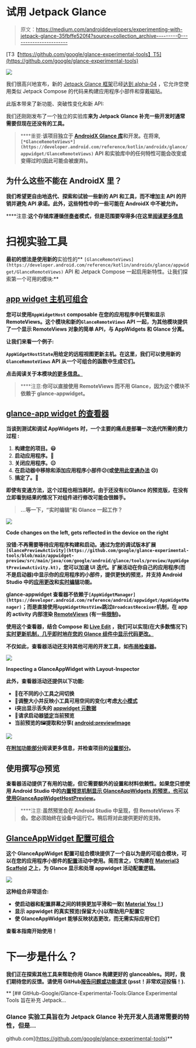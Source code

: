 # 试用 Jetpack Glance

> 原文：<https://medium.com/androiddevelopers/experimenting-with-jetpack-glance-35fbffe520f4?source=collection_archive---------0----------------------->

[T3【https://github.com/google/glance-experimental-tools】T5](https://github.com/google/glance-experimental-tools)

![](img/1f4fb795c656613465e5454b9d1647d3.png)

我们很高兴地宣布，新的 [Jetpack Glance 框架](https://android-developers.googleblog.com/2021/12/announcing-jetpack-glance-alpha-for-app.html)已经[达到 alpha-04](https://developer.android.com/jetpack/androidx/releases/glance#1.0.0-alpha04) ，它允许您使用类似 Jetpack Compose 的代码来构建应用程序小部件和穿戴磁贴。

此版本带来了新功能、突破性变化和新 API:

我们还刚刚发布了一个独立的实验库[](https://github.com/google/glance-experimental-tools)**来为 Jetpack Glance 补充一些开发时通常需要但现在还没有的工具。**

> ****重要:**该项目独立于 [AndroidX Glance 库](https://cs.android.com/androidx/platform/frameworks/support/+/androidx-main:glance/)和开发。在将来,`[*GlanceRemoteViews*](https://developer.android.com/reference/kotlin/androidx/glance/appwidget/GlanceRemoteViews)` API 和实验库中的任何特性可能会改变或变得过时(因此可能会被废弃)。**

## **为什么这些不能在 AndroidX 里？**

**我们希望更自由地迭代、探索和试验一些新的 API 和工具，而不增加主 API 的开销并避免 API 承诺。此外，这些特性中的一些可能在 AndroidX 中不被允许。**

****注意:**这个存储库遵循[伴奏者](https://github.com/google/accompanist)模式，但是范围要窄得多(在这里[阅读更多信息](/androiddevelopers/jetpack-compose-accompanist-an-faq-b55117b02712)**

# ****扫视实验工具****

**最初的想法是使用新的**实验性的** `[GlanceRemoteViews](https://developer.android.com/reference/kotlin/androidx/glance/appwidget/GlanceRemoteViews)` API 和 Jetpack Compose 一起启用新特性。让我们探索第一个可用的模块:**

## **[app widget 主机可组合 ](https://github.com/google/glance-experimental-tools/tree/main/appwidget-host)**

**您可以使用`AppWidgetHost` composable 在您的应用程序中托管和显示 RemoteViews。这个模块和新的`GlanceRemoteViews` API 一起，为其他模块提供了一个显示 RemoteViews 对象的简单 API，与 AppWidgets 和 Glance 分离。**

**让我们来看一个例子:**

**`AppWidgetHostState`用给定的远程视图更新主机。在这里，我们可以使用新的`GlanceRemoteViews` API 从一个可组合的函数中生成它们。**

**点击阅读关于本模块[的更多信息。](https://github.com/google/glance-experimental-tools/tree/main/appwidget-host)**

> ****注意:**你可以直接使用 RemoteViews 而不用 Glance，因为这个模块不依赖于 glance-appwidget。**

## **[**glance-app widget 的查看器**](https://github.com/google/glance-experimental-tools/tree/main/appwidget-preview)**

**当谈到测试和调试 AppWidgets 时，一个主要的痛点是部署一次迭代所需的费力过程 **:****

1.  **构建您的项目。😃**
2.  **启动应用程序。🙂**
3.  **关闭应用程序。😐**
4.  **在启动器中移除和添加应用程序小部件😕(或[使用此变通办法](/androiddevelopers/demystifying-jetpack-glance-for-app-widgets-8fbc7041955c#:~:text=%E2%80%9CHow%20can%20I%20apply%20changes%20faster%3F%E2%80%9D) ☹️)**
5.  **搞定了。🥵**

**即使有变通方法，这个过程也相当耗时。由于还没有**和**Glance 的预览版，在没有立即看到结果的情况下对组件进行修改可能会很棘手。**

> **…等一下，“实时编辑”和 Glance 一起工作？**

**![](img/ae30293955c47ed4ec46790a257b4b24.png)**

**Code changes on the left, gets reflected in the device on the right**

**没错:不再需要等待应用程序构建和启动。通过为您的调试版本扩展`[GlancePreviewActivity](https://github.com/google/glance-experimental-tools/blob/main/appwidget-preview/src/main/java/com/google/android/glance/tools/preview/AppWidgetPreviewActivity.kt)`，您可以加速 UI 迭代。扩展活动在你自己的应用程序(而不是启动器)中显示你的应用程序的小部件，提供更快的预览，并支持 Android Studio 中的[应用更改](https://developer.android.com/studio/run#apply-changes)和[实时编辑](https://developer.android.com/jetpack/compose/tooling#live-edit)功能。**

**glance-appwidget 查看器不依赖于`[AppWidgetManager](https://developer.android.com/reference/android/appwidget/AppWidgetManager)`；而是直接使用`AppWidgetHostView`跳过`BroadcastReceiver`机制，在 app 的 activity 内部渲染 [RemoteViews](https://developer.android.com/reference/android/widget/RemoteViews) (有一些[限制](https://github.com/google/glance-experimental-tools/tree/main/appwidget-preview#Limitations))。**

**使用这个查看器，结合 Compose 和 [Live Edit](https://developer.android.com/jetpack/compose/tooling#live-edit) ，我们可以实现(在大多数情况下[)实时更新机制，几乎即时地在您的 Glance 组件中显示代码更改。](https://developer.android.com/studio/run#limitations)**

**不仅如此，查看器活动还支持其他可用的开发工具，如[布局检查器](https://developer.android.com/jetpack/compose/tooling#layout-inspector)。**

**![](img/c99e67af7ef568ffb5bbe66dc89a92da.png)**

**Inspecting a GlanceAppWidget with Layout-Inspector**

**此外，查看器活动还提供以下功能:**

*   **🔀在不同的小工具之间切换**
*   **🔎调整大小并反映小工具可用空间的变化(考虑[大小模式](https://developer.android.com/reference/androidx/glance/appwidget/SizeMode)**
*   **ℹ️突出显示丢失的 [appwidget 元数据](https://developer.android.com/develop/ui/views/appwidgets#AppWidgetProviderInfo)**
*   **📌请求启动器[锁定](https://developer.android.com/guide/topics/appwidgets/configuration#pin)当前预览**
*   **当前预览的🖼️提取和分享( [android:previewImage](https://developer.android.com/develop/ui/views/appwidgets#preview)**

**![](img/c65863295955f72b1c5e166e7a2ecd92.png)**

**在[附加功能部分](https://github.com/google/glance-experimental-tools/tree/main/appwidget-preview#additional-features)阅读更多信息，并检查项目的[设置部分](https://github.com/google/glance-experimental-tools/tree/main/appwidget-preview#setup)。**

## **使用撰写@预览**

**查看器活动提供了有用的功能，但它需要额外的设置和材料依赖性。如果您只想使用 Android Studio 中的[内置预览机制显示 GlanceAppWidgets 的预览，也可以使用](https://developer.android.com/jetpack/compose/tooling)[GlanceAppWidgetHostPreview](https://developer.android.com/jetpack/compose/tooling)。**

> ****注意:**虽然预览会在 Android Studio 中呈现，但 RemoteViews 不会。您必须始终在设备中运行它。稍后将对此提供更好的支持。**

## **[**GlanceAppWidget 配置可组合**](https://github.com/google/glance-experimental-tools/tree/main/appwidget-configuration)**

**这个 GlanceAppWidget 配置可组合模块提供了一个自以为是的可组合模块，可以在您的应用程序小部件的[配置](https://developer.android.com/guide/topics/appwidgets/configuration)活动中使用。简而言之，它构建在 [Material3 Scaffold](https://developer.android.com/reference/kotlin/androidx/compose/material3/package-summary#Scaffold(androidx.compose.ui.Modifier,kotlin.Function0,kotlin.Function0,kotlin.Function0,kotlin.Function0,androidx.compose.material3.FabPosition,androidx.compose.ui.graphics.Color,androidx.compose.ui.graphics.Color,kotlin.Function1)) 之上，为 Glance 显示和处理 appwidget 活动配置逻辑。**

**![](img/0d27ca6b234eb5f4bd2282ddc1d9773e.png)**

**这种组合非常适合:**

*   **使启动器和配置屏幕之间的转换更加平滑和一致( [Material You！](https://material.io/blog/announcing-material-you))**
*   **显示 appwidget 的真实预览(保留大小)以帮助用户配置它**
*   **使 GlanceAppWidget 能够反映状态更改，而无需实际应用它们**

**查看本指南开始使用！**

# ****下一步是什么？****

**我们正在探索其他工具来帮助你用 Glance 构建更好的 glanceables。同时，我们期待您的反馈。请使用 GitHub[报告问题或功能请求](https://github.com/google/glance-experimental-tools/issues) (psst！非常欢迎投稿！).**

**[](https://github.com/google/glance-experimental-tools) [## GitHub-Google/Glance-Experimental-Tools:Glance Experimental Tools 旨在补充 Jetpack…

### Glance 实验工具旨在为 Jetpack Glance 补充开发人员通常需要的特性，但是…

github.com](https://github.com/google/glance-experimental-tools)**